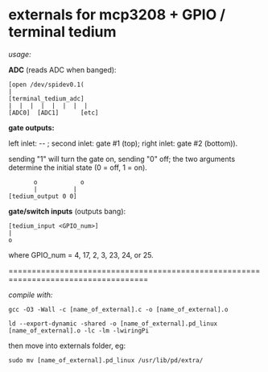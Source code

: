 externals for mcp3208 + GPIO / terminal tedium
===========================================================

*usage:*


**ADC** (reads ADC when banged):
```
[open /dev/spidev0.1(
|
[terminal_tedium_adc]
|  |  |  |  |  |  |  | 
[ADC0]  [ADC1]  	[etc]
```

**gate outputs:**

left inlet: -- ; second inlet: gate #1 (top); right inlet: gate #2 (bottom)). 

sending "1" will turn the gate on, sending "0" off; the two arguments determine the initial state (0 = off, 1 = on).

```    
       o    	    o
       |          |
[tedium_output 0 0]

```

**gate/switch inputs** (outputs bang): 

```
[tedium_input <GPIO_num>] 
|
o
```

where GPIO_num = 4, 17, 2, 3, 23, 24, or 25.

====================================================================================


*compile with:*

`gcc -O3 -Wall -c [name_of_external].c -o [name_of_external].o`

`ld --export-dynamic -shared -o [name_of_external].pd_linux [name_of_external].o -lc -lm -lwiringPi`

then move into externals folder, eg: 

`sudo mv [name_of_external].pd_linux /usr/lib/pd/extra/`

